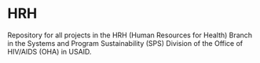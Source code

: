 # HRH
Repository for all projects in the HRH (Human Resources for Health) Branch in the Systems and Program Sustainability (SPS) Division of the Office of HIV/AIDS (OHA) in USAID.
